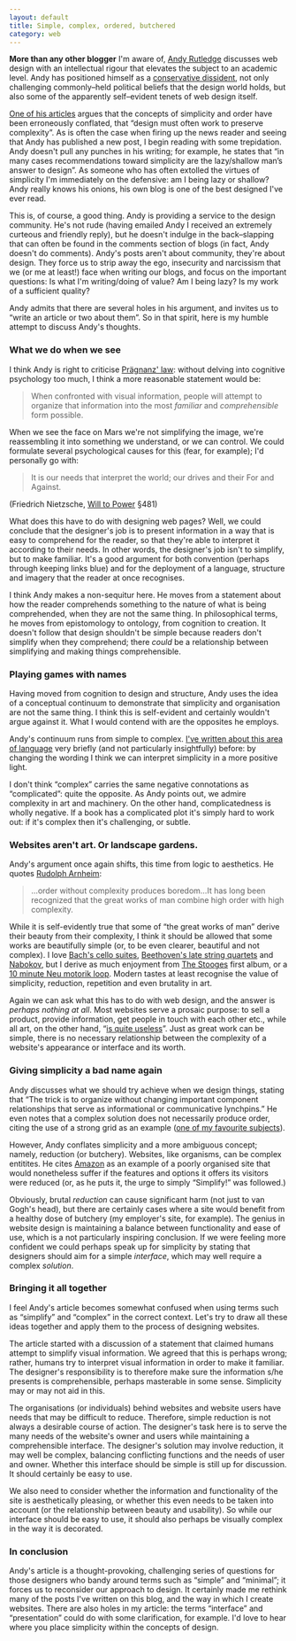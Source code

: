 ```yaml
---
layout: default
title: Simple, complex, ordered, butchered
category: web
---
```


**More than any other blogger** I'm aware of, [Andy Rutledge](http://www.andyrutledge.com) discusses web design with an intellectual rigour that elevates the subject to an academic level. Andy has positioned himself as a [conservative dissident](http://www.andyrutledge.com/design-dissent.php#fragment-3), not only challenging commonly–held political beliefs that the design world holds, but also some of the apparently self–evident tenets of web design itself.

[One of his articles](http://www.andyrutledge.com/complex-order-simple-chaos.php#one) argues that the concepts of simplicity and order have been erroneously conflated, that “design must often work to preserve complexity”. As is often the case when firing up the news reader and seeing that Andy has published a new post, I begin reading with some trepidation. Andy doesn't pull any punches in his writing; for example, he states that “in many cases recommendations toward simplicity are the lazy/shallow man’s answer to design”. As someone who has often extolled the virtues of simplicity I'm immediately on the defensive: am I being lazy or shallow? Andy really knows his onions, his own blog is one of the best designed I've ever read.

This is, of course, a good thing. Andy is providing a service to the design community. He's not rude (having emailed Andy I received an extremely curteous and friendly reply), but he doesn't indulge in the back–slapping that can often be found in the comments section of blogs (in fact, Andy doesn't do comments). Andy's posts aren't about community, they're about design. They force us to strip away the ego, insecurity and narcissism that we (or me at least!) face when writing our blogs, and focus on the important questions: Is what I'm writing/doing of value? Am I being lazy? Is my work of a sufficient quality?

Andy admits that there are several holes in his argument, and invites us to “write an article or two about them”. So in that spirit, here is my humble attempt to discuss Andy's thoughts.


### What we do when we see


I think Andy is right to criticise [Prägnanz' law](http://www.marsartgallery.com/pragnanzlaw.html): without delving into cognitive psychology too much, I think a more reasonable statement would be:


> When confronted with visual information, people will attempt to organize that information into the most _familiar_ and _comprehensible_ form possible.


When we see the face on Mars we're not simplifying the image, we're reassembling it into something we understand, or we can control. We could formulate several psychological causes for this (fear, for example); I'd personally go with:


> It is our needs that interpret the world; our drives and their For and Against.

(Friedrich Nietzsche, [Will to Power](http://evans-experientialism.freewebspace.com/nietzsche_wtp01.htm) §481)


What does this have to do with designing web pages? Well, we could conclude that the designer's job is to present information in a way that is easy to comprehend for the reader, so that they're able to interpret it according to their needs. In other words, the designer's job isn't to simplify, but to make familiar. It's a good argument for both convention (perhaps through keeping links blue) and for the deployment of a language, structure and imagery that the reader at once recognises.

I think Andy makes a non-sequitur here. He moves from a statement about how the reader comprehends something to the nature of what is being comprehended, when they are not the same thing. In philosophical terms, he moves from epistomology to ontology, from cognition to creation. It doesn't follow that design shouldn't be simple because readers don't simplify when they comprehend; there _could_ be a relationship between simplifying and making things comprehensible.


### Playing games with names


Having moved from cognition to design and structure, Andy uses the idea of a conceptual continuum to demonstrate that simplicity and organisation are not the same thing. I think this is self-evident and certainly wouldn't argue against it. What I would contend with are the opposites he employs.

Andy's continuum runs from simple to complex. [I've written about this area of language](http://leonpaternoster.com/2008/07/simple-is-difficult-right/) very briefly (and not particularly insightfully) before: by changing the wording I think we can interpret simplicity in a more positive light.

I don't think “complex” carries the same negative connotations as “complicated”: quite the opposite. As Andy points out, we admire complexity in art and machinery. On the other hand, complicatedness is wholly negative. If a book has a complicated plot it's simply hard to work out: if it's complex then it's challenging, or subtle.


### Websites aren't art. Or landscape gardens.


Andy's argument once again shifts, this time from logic to aesthetics. He quotes [Rudolph Arnheim](http://en.wikipedia.org/wiki/Rudolf_Arnheim):


> …order without complexity produces boredom…It has long been recognized that the great works of man combine high order with high complexity.


While it is self-evidently true that some of “the great works of man” derive their beauty from their complexity, I think it should be allowed that some works are beautifully simple (or, to be even clearer, beautiful and not complex). I love [Bach's cello suites](http://en.wikipedia.org/wiki/Bach_cello_suites), [Beethoven's late string quartets](http://en.wikipedia.org/wiki/String_Quartets_Nos._12_-_16_and_Grosse_Fuge,_Opus_127,_130_-_135_(Beethoven)) and [Nabokov](http://en.wikipedia.org/wiki/Vladimir_Nabokov), but I derive as much enjoyment from [The Stooges](http://en.wikipedia.org/wiki/The_Stooges) first album, or a [10 minute Neu motorik loop](http://uk.youtube.com/watch?v=ZbAWBElA6dA). Modern tastes at least recognise the value of simplicity, reduction, repetition and even brutality in art.

Again we can ask what this has to do with web design, and the answer is _perhaps nothing at all_. Most websites serve a prosaic purpose: to sell a product, provide information, get people in touch with each other etc., while all art, on the other hand, “[is quite useless](http://www.public.iastate.edu/~garden/art.html)”. Just as great work can be simple, there is no necessary relationship between the complexity of a website's appearance or interface and its worth.


### Giving simplicity a bad name again


Andy discusses what we should try achieve when we design things, stating that “The trick is to organize without changing important component relationships that serve as informational or communicative lynchpins.” He even notes that a complex solution does not necessarily produce order, citing the use of a strong grid as an example ([one of my favourite subjects](http://leonpaternoster.com/2008/10/grids-great-but-use-with-care/)).

However, Andy conflates simplicity and a more ambiguous concept; namely, reduction (or butchery). Websites, like organisms, can be complex entitites. He cites [Amazon](http://amazon.co.uk) as an example of a poorly organised site that would nonetheless suffer if the features and options it offers its visitors were reduced (or, as he puts it, the urge to simply “Simplify!” was followed.)

Obviously, brutal _reduction_ can cause significant harm (not just to van Gogh's head), but there are certainly cases where a site would benefit from a healthy dose of butchery (my employer's site, for example). The genius in website design is maintaining a balance between functionality and ease of use, which is a not particularly inspiring conclusion. If we were feeling more confident we could perhaps speak up for simplicity by stating that designers should aim for a simple _interface_, which may well require a complex _solution_.


### Bringing it all together


I feel Andy's article becomes somewhat confused when using terms such as “simplify” and “complex” in the correct context. Let's try to draw all these ideas together and apply them to the process of designing websites.

The article started with a discussion of a statement that claimed humans attempt to simplify visual information. We agreed that this is perhaps wrong; rather, humans try to interpret visual information in order to make it familiar. The designer's responsibility is to therefore make sure the information s/he presents is comprehensible, perhaps masterable in some sense. Simplicity may or may not aid in this.

The organisations (or individuals) behind websites and website users have needs that may be difficult to reduce. Therefore, simple reduction is not always a desirable course of action. The designer's task here is to serve the many needs of the website's owner and users while maintaining a comprehensible interface. The designer's solution may involve reduction, it may well be complex, balancing conflicting functions and the needs of user and owner. Whether this interface should be simple is still up for discussion. It should certainly be easy to use.

We also need to consider whether the information and functionality of the site is aesthetically pleasing, or whether this even needs to be taken into account (or the relationship between beauty and usability). So while our interface should be easy to use, it should also perhaps be visually complex in the way it is decorated.


### In conclusion


Andy's article is a thought-provoking, challenging series of questions for those designers who bandy around terms such as “simple” and “minimal”; it forces us to reconsider our approach to design. It certainly made me rethink many of the posts I've written on this blog, and the way in which I create websites. There are also holes in my article: the terms “interface” and “presentation” could do with some clarification, for example. I'd love to hear where you place simplicity within the concepts of design.

